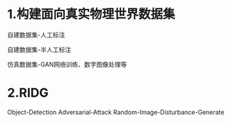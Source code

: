 # 1.构建面向真实物理世界数据集
自建数据集-人工标注

自建数据集-半人工标注

仿真数据集-GAN网络训练、数字图像处理等




# 2.RIDG
Object-Detection Adversarial-Attack Random-Image-Disturbance-Generate
